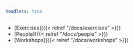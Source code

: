 ```yaml
---
headless: true
---
```

- [Exercises]({{< relref "/docs/exercises" >}})
- [People]({{< relref "/docs/people" >}})
- [Workshops]({{< relref "/docs/workshops" >}})

<br />